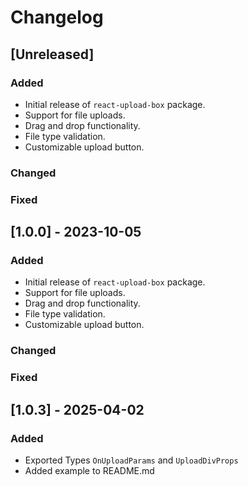 # Changelog

## [Unreleased]

### Added
- Initial release of `react-upload-box` package.
- Support for file uploads.
- Drag and drop functionality.
- File type validation.
- Customizable upload button.

### Changed

### Fixed

## [1.0.0] - 2023-10-05

### Added
- Initial release of `react-upload-box` package.
- Support for file uploads.
- Drag and drop functionality.
- File type validation.
- Customizable upload button.

### Changed

### Fixed

## [1.0.3] - 2025-04-02

### Added
- Exported Types `OnUploadParams` and `UploadDivProps`
- Added example to README.md
